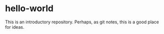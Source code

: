 # hello-world
This is an introductory repository. Perhaps, as git notes, this is a good place for ideas.
